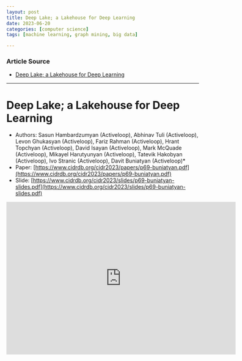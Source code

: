```yaml
---
layout: post
title: Deep Lake; a Lakehouse for Deep Learning  
date: 2023-06-20
categories: [computer science]
tags: [machine learning, graph mining, big data]

---
```


### Article Source

* [Deep Lake; a Lakehouse for Deep Learning](https://www.youtube.com/watch?v=le5qNORaSA0)


---

# Deep Lake; a Lakehouse for Deep Learning

* Authors: Sasun Hambardzumyan (Activeloop), Abhinav Tuli (Activeloop), Levon Ghukasyan (Activeloop), Fariz Rahman (Activeloop), Hrant Topchyan (Activeloop), David Isayan (Activeloop), Mark McQuade (Activeloop), Mikayel Harutyunyan (Activeloop), Tatevik Hakobyan (Activeloop), Ivo Stranic (Activeloop), Davit Buniatyan (Activeloop)*
* Paper: [https://www.cidrdb.org/cidr2023/papers/p69-buniatyan.pdf](https://www.cidrdb.org/cidr2023/papers/p69-buniatyan.pdf)
* Slide: [https://www.cidrdb.org/cidr2023/slides/p69-buniatyan-slides.pdf](https://www.cidrdb.org/cidr2023/slides/p69-buniatyan-slides.pdf)

<iframe width="600" height="400" src="https://www.youtube.com/embed/le5qNORaSA0" title="YouTube video player" frameborder="0" allow="accelerometer; autoplay; clipboard-write; encrypted-media; gyroscope; picture-in-picture; web-share" allowfullscreen></iframe>